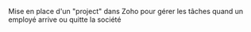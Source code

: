 Mise en place d'un "project" dans Zoho pour gérer les tâches quand un employé arrive ou quitte la société